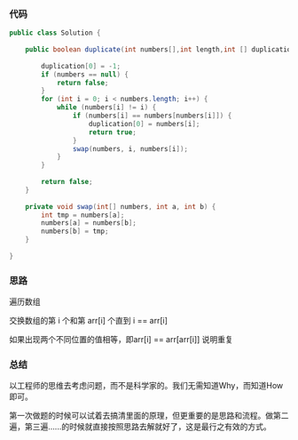 ### 代码

```java
public class Solution {
   
    public boolean duplicate(int numbers[],int length,int [] duplication) {
        
        duplication[0] = -1;
        if (numbers == null) {
            return false;
        }
        for (int i = 0; i < numbers.length; i++) {
            while (numbers[i] != i) {
                if (numbers[i] == numbers[numbers[i]]) {
                    duplication[0] = numbers[i];
                    return true;
                }
                swap(numbers, i, numbers[i]);
            }
        }
        
        return false;
    }
    
    private void swap(int[] numbers, int a, int b) {
        int tmp = numbers[a];
        numbers[a] = numbers[b];
        numbers[b] = tmp;
    }
    
}
```



### 思路

遍历数组

交换数组的第 i 个和第 arr[i] 个直到 i == arr[i]

如果出现两个不同位置的值相等，即arr[i] == arr[arr[i]] 说明重复



### 总结

以工程师的思维去考虑问题，而不是科学家的。我们无需知道Why，而知道How即可。

第一次做题的时候可以试着去搞清里面的原理，但更重要的是思路和流程。做第二遍，第三遍......的时候就直接按照思路去解就好了，这是最行之有效的方式。

